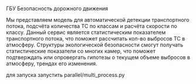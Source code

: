 ГБУ Безопасность дорожного движения

Мы представляем модель для автоматической детекции транспортного потока, подсчёта количества ТС по классам и расчёта 
скорости по классу. 
Данный сервис является статистическим показателем транспортного потока, что поможет рассчитать кол-во выбросов 
ТС в атмосферу. Структуры экологической безопасности смогут получать статистические показатели со многих камер, 
что поможет подтверждать или опровергать гипотезы о текущем объеме выбросов в атмосферу, трендах его изменения. 

для запуска запустить parallel/multi_process.py
